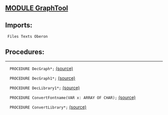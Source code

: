 
## [MODULE GraphTool](https://github.com/io-core/Draw/blob/main/GraphTool.Mod)

  ## Imports:
` Files Texts Oberon`

## Procedures:
---

`  PROCEDURE DecGraph*;` [(source)](https://github.com/io-core/Draw/blob/main/GraphTool.Mod#L7)


`  PROCEDURE DecGraph1*;` [(source)](https://github.com/io-core/Draw/blob/main/GraphTool.Mod#L57)


`  PROCEDURE DecLibrary1*;` [(source)](https://github.com/io-core/Draw/blob/main/GraphTool.Mod#L108)


`  PROCEDURE ConvertFontname(VAR x: ARRAY OF CHAR);` [(source)](https://github.com/io-core/Draw/blob/main/GraphTool.Mod#L162)


`  PROCEDURE ConvertLibrary*;` [(source)](https://github.com/io-core/Draw/blob/main/GraphTool.Mod#L169)

